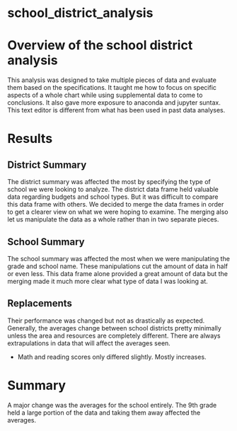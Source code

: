 # school_district_analysis
# Overview of the school district analysis
This analysis was designed to take multiple pieces of data and evaluate them based on the specifications. It taught me how to focus on specific aspects of a whole chart while using supplemental data to come to conclusions. It also gave more exposure to anaconda and jupyter suntax. This text editor is different from what has been used in past data analyses.
# Results
## District Summary
The district summary was affected the most by specifying the type of school we were looking to analyze. The district data frame held valuable data regarding budgets and school types. But it was difficult to compare this data frame with others. We decided to merge the data frames in order to get a clearer view on what we were hoping to examine. The merging also let us manipulate the data as a whole rather than in two separate pieces.
## School Summary
The school summary was affected the most when we were manipulating the grade and school name. These manipulations cut the amount of data in half or even less. This data frame alone provided a great amount of data but the merging made it much more clear what type of data I was looking at. 
## Replacements
Their performance was changed but not as drastically as expected. Generally, the averages change between school districts pretty minimally unless the area and resources are completely different. There are always extrapulations in data that will affect the averages seen.
* Math and reading scores only differed slightly. Mostly increases.
# Summary
A major change was the averages for the school entirely. The 9th grade held a large portion of the data and taking them away affected the averages.
